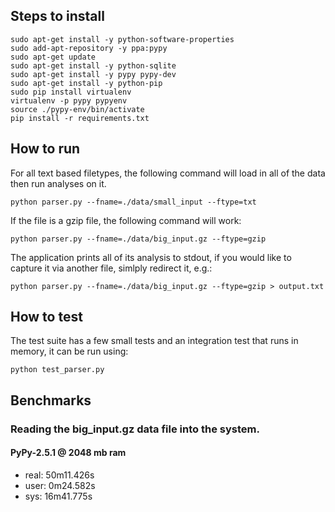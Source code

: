Steps to install
----------------

    sudo apt-get install -y python-software-properties
    sudo add-apt-repository -y ppa:pypy
    sudo apt-get update
    sudo apt-get install -y python-sqlite
    sudo apt-get install -y pypy pypy-dev
    sudo apt-get install -y python-pip
    sudo pip install virtualenv
    virtualenv -p pypy pypyenv
    source ./pypy-env/bin/activate
    pip install -r requirements.txt

How to run
----------

For all text based filetypes, the following command will load in all of the
data then run analyses on it.

    python parser.py --fname=./data/small_input --ftype=txt

If the file is a gzip file, the following command will work:

    python parser.py --fname=./data/big_input.gz --ftype=gzip

The application prints all of its analysis to stdout, if you would like to
capture it via another file, simlply redirect it, e.g.:

    python parser.py --fname=./data/big_input.gz --ftype=gzip > output.txt


How to test
-----------

The test suite has a few small tests and an integration test that runs in
memory, it can be run using:

    python test_parser.py

Benchmarks
----------

### Reading the big_input.gz data file into the system.

#### PyPy-2.5.1 @ 2048 mb ram
- real:	50m11.426s
- user:	0m24.582s
- sys:	16m41.775s

